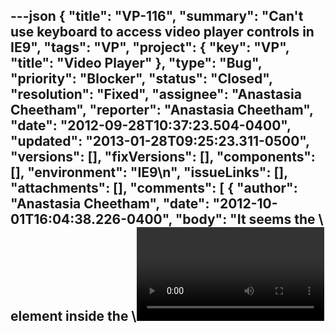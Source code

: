 ---json
{
  "title": "VP-116",
  "summary": "Can't use keyboard to access video player controls in IE9",
  "tags": "VP",
  "project": {
    "key": "VP",
    "title": "Video Player"
  },
  "type": "Bug",
  "priority": "Blocker",
  "status": "Closed",
  "resolution": "Fixed",
  "assignee": "Anastasia Cheetham",
  "reporter": "Anastasia Cheetham",
  "date": "2012-09-28T10:37:23.504-0400",
  "updated": "2013-01-28T09:25:23.311-0500",
  "versions": [],
  "fixVersions": [],
  "components": [],
  "environment": "IE9\n",
  "issueLinks": [],
  "attachments": [],
  "comments": [
    {
      "author": "Anastasia Cheetham",
      "date": "2012-10-01T16:04:38.226-0400",
      "body": "It seems the \\<object> element inside the \\<video> element is, by default, in the tab order in IE9 (not in FF). It is interfering with the normal tab access to the controllers. Manually removing it from the tab order eliminates the problem.\n"
    },
    {
      "author": "Michelle D'Souza",
      "date": "2012-10-04T14:49:21.145-0400",
      "body": "Merged into demo branch at 37033ee4b28e7f3f3f5281196e8bc661eab7b7b6\n"
    }
  ]
}
---
In IE9, I can't seem to get keyboard focus past the Play button most of the time. On first attempt after page load, I can tab to the video player, and to the Play button, but the next press of tab returns focus to the location bar, and subsequent attempts never even focus the video player at all.

Various attempts at clicking in various locations to try to force some kind of focus on the player controls can sometimes work, but not in any reproducible or even remember-able way.

        